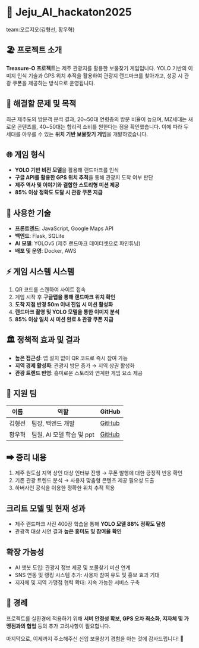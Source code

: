 # 🌟 Jeju_AI_hackaton2025

team:오르지오(김형선, 황우혁)
## 🏖️ 프로젝트 소개  
**Treasure-O 프로젝트**는 제주 관광지를 활용한 보물찾기 게임입니다. YOLO 기반의 이미지 인식 기술과 GPS 위치 추적을 활용하여 관광지 랜드마크를 찾아가고, 성공 시 관광 쿠폰을 제공하는 방식으로 운영됩니다.

## 🔎 해결할 문제 및 목적
최근 제주도의 방문객 분석 결과, 20~50대 연령층의 방문 비율이 높으며, MZ세대는 새로운 콘텐츠를, 40~50대는 합리적 소비를 원한다는 점을 확인했습니다. 이에 따라 두 세대를 아우를 수 있는 **위치 기반 보물찾기 게임**을 개발하였습니다.

## 🌐 게임 형식
- **YOLO 기반 비전 모델**을 활용해 랜드마크를 인식
- **구글 API를 활용한 GPS 위치 추적**을 통해 관광지 도착 여부 판단
- **제주 역사 및 이야기와 결합한 스토리형 미션 제공**
- **85% 이상 정확도 도달 시 관광 쿠폰 지급**

## 🚀 사용한 기술
- **프론트엔드**: JavaScript, Google Maps API
- **백엔드**: Flask, SQLite
- **AI 모델**: YOLOv5 (제주 랜드마크 데이터셋으로 파인튜닝)
- **배포 및 운영**: Docker, AWS

## ⚡ 게임 시스템 시스템
1. QR 코드를 스캔하여 사이트 접속
2. 게임 시작 후 **구글맵을 통해 랜드마크 위치 확인**
3. **도착 지점 반경 50m 이내 진입 시 미션 활성화**
4. **랜드마크 촬영 및 YOLO 모델을 통한 이미지 분석**
5. **85% 이상 일치 시 미션 완료 & 관광 쿠폰 지급**

## 🏛️ 정책적 효과 및 결과
- **높은 접근성**: 앱 설치 없이 QR 코드로 즉시 참여 가능
- **지역 경제 활성화**: 관광지 방문 증가 → 지역 상권 활성화
- **관광 트렌드 반영**: 흥미로운 스토리와 연계한 게임 요소 제공

## 👥 지원 팀
| 이름 | 역할 | GitHub |
|------|------|------|
| 김형선 | 팀장, 백엔드 개발 | [GitHub](https://github.com/201910796) |
| 황우혁 | 팀원, AI 모델 학습 및 ppt | [GitHub](https://github.com/MyosoonHwang) |

## ➡ 증리 내용
1. 제주 원도심 지역 상인 대상 인터뷰 진행 → 쿠폰 발행에 대한 긍정적 반응 확인
2. 기존 관광 트렌드 분석 → 사용자 맞춤형 콘텐츠 제공 필요성 도출
3. 하버사인 공식을 이용한 정확한 위치 추적 적용

## 크리트 모델 및 현재 성과
- 제주 랜드마크 사진 400장 학습을 통해 **YOLO 모델 88% 정확도 달성**
- 관광객 대상 시연 결과 **높은 흥미도 및 참여율 확인**

## 확장 가능성
- AI 챗봇 도입: 관광지 정보 제공 및 보물찾기 미션 연계
- SNS 연동 및 랭킹 시스템 추가: 사용자 참여 유도 및 홍보 효과 기대
- 지자체 및 지역 가맹점 협력 확대: 지속 가능한 서비스 구축

## 💪 경례
프로젝트를 실환경에 적용하기 위해 **서버 안정성 확보, GPS 오차 최소화, 지자체 및 가맹점과의 협업** 등의 추가 고려사항이 필요합니다.

마지막으로, 이제까지 주소해주신 신입 보물창기 경험을 아는 것에 감사드립니다! 🚀

